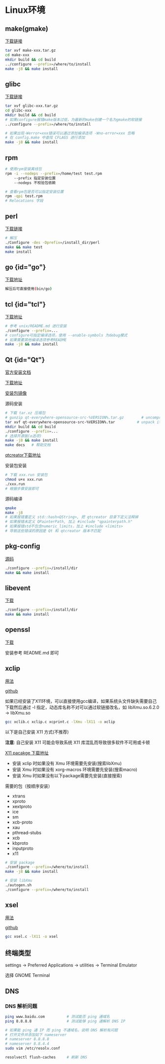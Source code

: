 # Linux环境

## make(gmake)

[下载链接](https://ftp.gnu.org/gnu/make/)

```bash
tar xvf make-xxx.tar.gz
cd make-xxx
mkdir build && cd build
../configure --prefix=/where/to/install
make -j8 && make install
```

## glibc

[下载链接](https://ftp.gnu.org/gnu/glibc/)

```bash
tar xvf glibc-xxx.tar.gz
cd glibc-xxx
mkdir build && cd build
# 如果configure报错make版本过低，为最新的make创建一个名为gmake的软链接
../configure --prefix=/where/to/install

# 如果出现-Werror=xxx错误可以通过添加编译选项 -Wno-error=xxx 忽略
# 在 config.make 中查找 CFLAGS 进行添加
make -j8 && make install
```

## rpm

```bash
# 使用rpm安装离线包
rpm -i --nodeps --prefix=/home/test test.rpm
    --prefix 指定安装位置
    --nodeps 不校验包依赖

# 查看rpm包是否可以指定安装位置
rpm -qpi test.rpm
# Relocations 字段
```

## perl

[下载链接](http://search.cpan.org/CPAN/authors/id/S/SH/SHAY/perl-5.26.1.tar.gz)

```bash
# 解压
./Configure -des -Dprefix=/install_dir/perl
make && make test
make install
```

## go {id="go"}

[下载地址](https://golang.google.cn/dl/)

```bash
解压后可直接使用(bin/go)
```

## tcl {id="tcl"}

[下载地址](https://github.com/tcltk/tcl)

```bash
# 参考 unix/README.md 进行安装
./configure --prefix=...
# configure可指定编译选项，使用 --enable-symbols 为debug模式
# 如果需要其他编译选项参考README
make -j8 && make install
```

## Qt {id="Qt"}

[官方安装文档](https://doc.qt.io/qt-5.15/linux-building.html)

[下载地址](http://mirrors.ustc.edu.cn/qtproject/archive/qt/)

[安装包镜像](https://download.qt.io/official_releases/online_installers/)

源码安装

```bash
# 下载 tar.xz 压缩包
# gunzip qt-everywhere-opensource-src-%VERSION%.tar.gz        # uncompress the archive
tar xvf qt-everywhere-opensource-src-%VERSION%.tar          # unpack it
mkdir build && cd build
./configure --prefix=...
# 选择开源版(o选项)
make -j8 && make install
make docs   # 帮助文档
```

[qtcreator下载地址](http://mirrors.ustc.edu.cn/qtproject/archive/qtcreator/)

安装包安装

```bash
# 下载 xxx.run 安装包
chmod u+x xxx.run
./xxx.run
# 根据步骤安装即可
```

源码编译

```bash
qmake
make -j8
# 如果报错重定义 std::hash<QString>, 把 qtcreator 目录下定义注释掉
# 如果报错未定义 QPainterPath, 加上 #include "qpainterpath.h"
# 如果报错std不包含numeric_limits，加上 #include <limits>
# 导致这些错误的原因是 Qt 和 qtcreator 版本不匹配
```

## pkg-config

[源码](https://github.com/Distrotech/pkg-config)

```sh
./configure --prefix=/install/dir
make && make install
```

## libevent

[下载](https://github.com/libevent/libevent/releases/tag/release-2.1.12-stable)

```sh
./configure --prefix=/install/dir
make && make install
```

## openssl

[下载](https://www.openssl.org/source/)

安装参考 README.md 即可

## xclip

[用法](../命令/linux.md#xclip)

[github](https://github.com/astrand/xclip)

如果已经安装了X11环境，可以直接使用gcc编译，如果系统头文件缺失需要自己下载然后通过 -I 指定，动态库名称不对可以通过软链接改名，如 libXmu.so.6.2.0 -> libXmu.so

```sh
gcc xclib.c xclip.c xcprint.c -lXmu -lX11 -o xclip
```

以下是自己安装 X11 方式(不推荐)

**注意**: 自己安装 X11 可能会导致系统 X11 库混乱而导致很多软件不可用或卡顿

[X11 pacakge 下载地址](https://www.x.org/releases/X11R7.7/src/everything/)

* 安装 xclip 时如果没有 Xmu 环境需要先安装(搜索libXmu)
* 安装 Xmu 时如果没有 xorg-macros 环境需要先安装(搜索macro)
* 安装 Xmu 时如果没有以下package需要先安装(直接搜索)

需要的包（按顺序安装）

* xtrans
* xproto
* xextproto
* ice
* sm
* xcb-proto
* xau
* pthread-stubs
* xcb
* kbproto
* inputproto
* x11

```sh
# 安装 package
./configure --prefix=/where/to/install
make -j8 && make install

# 安装 libXmu
./autogen.sh
./configure --prefix=/where/to/install
```

## xsel

[用法](../命令/linux.md#xsel)

[github](https://github.com/kfish/xsel)

```sh
gcc xsel.c -lX11 -o xsel
```

## 终端类型

settings -> Preferred Applications -> utilities -> Terminal Emulator

选择 GNOME Terminal

## DNS

### DNS 解析问题

```sh
ping www.baidu.com          # 测试能否 ping 通域名
ping 8.8.8.8                # 测试能够 ping 通解析 DNS IP

# 如果能 ping 通 IP 而 ping 不通域名，说明 DNS 解析有问题
# 打开文件并添加如下 nameserver
# nameserver 8.8.8.8
# nameserver 8.8.4.4
sudo vim /etc/resolv.conf

resolvectl flush-caches     # 刷新 DNS
```
